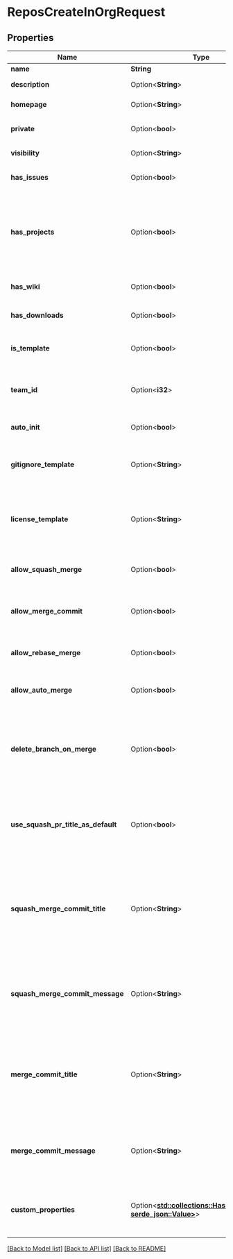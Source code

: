 # ReposCreateInOrgRequest

## Properties

Name | Type | Description | Notes
------------ | ------------- | ------------- | -------------
**name** | **String** | The name of the repository. | 
**description** | Option<**String**> | A short description of the repository. | [optional]
**homepage** | Option<**String**> | A URL with more information about the repository. | [optional]
**private** | Option<**bool**> | Whether the repository is private. | [optional][default to false]
**visibility** | Option<**String**> | The visibility of the repository. | [optional]
**has_issues** | Option<**bool**> | Either `true` to enable issues for this repository or `false` to disable them. | [optional][default to true]
**has_projects** | Option<**bool**> | Either `true` to enable projects for this repository or `false` to disable them. **Note:** If you're creating a repository in an organization that has disabled repository projects, the default is `false`, and if you pass `true`, the API returns an error. | [optional][default to true]
**has_wiki** | Option<**bool**> | Either `true` to enable the wiki for this repository or `false` to disable it. | [optional][default to true]
**has_downloads** | Option<**bool**> | Whether downloads are enabled. | [optional][default to true]
**is_template** | Option<**bool**> | Either `true` to make this repo available as a template repository or `false` to prevent it. | [optional][default to false]
**team_id** | Option<**i32**> | The id of the team that will be granted access to this repository. This is only valid when creating a repository in an organization. | [optional]
**auto_init** | Option<**bool**> | Pass `true` to create an initial commit with empty README. | [optional][default to false]
**gitignore_template** | Option<**String**> | Desired language or platform [.gitignore template](https://github.com/github/gitignore) to apply. Use the name of the template without the extension. For example, \"Haskell\". | [optional]
**license_template** | Option<**String**> | Choose an [open source license template](https://choosealicense.com/) that best suits your needs, and then use the [license keyword](https://docs.github.com/articles/licensing-a-repository/#searching-github-by-license-type) as the `license_template` string. For example, \"mit\" or \"mpl-2.0\". | [optional]
**allow_squash_merge** | Option<**bool**> | Either `true` to allow squash-merging pull requests, or `false` to prevent squash-merging. | [optional][default to true]
**allow_merge_commit** | Option<**bool**> | Either `true` to allow merging pull requests with a merge commit, or `false` to prevent merging pull requests with merge commits. | [optional][default to true]
**allow_rebase_merge** | Option<**bool**> | Either `true` to allow rebase-merging pull requests, or `false` to prevent rebase-merging. | [optional][default to true]
**allow_auto_merge** | Option<**bool**> | Either `true` to allow auto-merge on pull requests, or `false` to disallow auto-merge. | [optional][default to false]
**delete_branch_on_merge** | Option<**bool**> | Either `true` to allow automatically deleting head branches when pull requests are merged, or `false` to prevent automatic deletion. **The authenticated user must be an organization owner to set this property to `true`.** | [optional][default to false]
**use_squash_pr_title_as_default** | Option<**bool**> | Either `true` to allow squash-merge commits to use pull request title, or `false` to use commit message. **This property has been deprecated. Please use `squash_merge_commit_title` instead. | [optional][default to false]
**squash_merge_commit_title** | Option<**String**> | Required when using `squash_merge_commit_message`.  The default value for a squash merge commit title:  - `PR_TITLE` - default to the pull request's title. - `COMMIT_OR_PR_TITLE` - default to the commit's title (if only one commit) or the pull request's title (when more than one commit). | [optional]
**squash_merge_commit_message** | Option<**String**> | The default value for a squash merge commit message:  - `PR_BODY` - default to the pull request's body. - `COMMIT_MESSAGES` - default to the branch's commit messages. - `BLANK` - default to a blank commit message. | [optional]
**merge_commit_title** | Option<**String**> | Required when using `merge_commit_message`.  The default value for a merge commit title.  - `PR_TITLE` - default to the pull request's title. - `MERGE_MESSAGE` - default to the classic title for a merge message (e.g., Merge pull request #123 from branch-name). | [optional]
**merge_commit_message** | Option<**String**> | The default value for a merge commit message.  - `PR_TITLE` - default to the pull request's title. - `PR_BODY` - default to the pull request's body. - `BLANK` - default to a blank commit message. | [optional]
**custom_properties** | Option<[**std::collections::HashMap<String, serde_json::Value>**](serde_json::Value.md)> | The custom properties for the new repository. The keys are the custom property names, and the values are the corresponding custom property values. | [optional]

[[Back to Model list]](../README.md#documentation-for-models) [[Back to API list]](../README.md#documentation-for-api-endpoints) [[Back to README]](../README.md)


